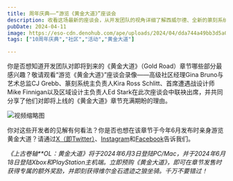```yaml
---
title: 周年庆典——“游览《黄金大道》”座谈会
description: 收看这场最新的座谈会，从开发团队的视角详细了解西威尔德、全新的篆刻系统以及伊瑟利娅。
pubDate: 2024-04-11
image: https://eso-cdn.denohub.com/ape/uploads/2024/04/dda744a49bb3d5a07971ffd470148ae5317803.jpg
tags: ["10周年庆典","社区","活动","黄金大道"]

---
```


你是否想知道开发团队对即将到来的《黄金大道》（Gold
Road）章节哪些部分最感兴趣？敬请观看“游览《黄金大道》”座谈会录像——高级社区经理Gina Bruno与艺术总监CJ
Grebb、篆刻系统主负责人Kira Ross Schlitt、首席遭遇战设计师Mike Finnigan以及区域设计主负责人Ed
Stark在此次座谈会中联袂出席，并共同分享了他们对即将上线的《黄金大道》章节充满期盼的理由。

![视频缩略图](https://i.ytimg.com/vi/KZLZnJvGxzg/maxresdefault.jpg)

你对这些开发者的见解有何看法？你是否也想在该章节于今年6月发布时亲身游览黄金大道？请通过[X（即Twitter）](https://twitter.com/TESOnline)、[Instagram](https://www.instagram.com/elderscrollsonline/)和[Facebook](https://www.facebook.com/elderscrollsonline)告诉我们。

_《上古卷轴**OL：黄金大道》将于2024年6月3日登陆PC/Mac，并于2024年6月18日登陆Xbox和PlayStation主机端。立即预购《黄金大道》，即可在章节发售时获得专属的额外奖励，并即刻获得维尔金石遗迹之狼坐骑。千万不要错过！_
